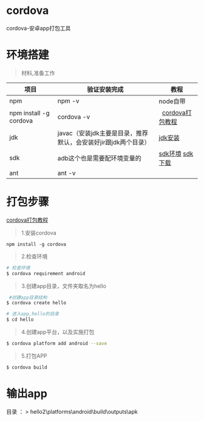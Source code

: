 # cordova
cordova-安卓app打包工具

# 环境搭建
> 材料,准备工作

项目  | 验证安装完成 | 教程
------------ | -------------   | -------------
npm  |  npm -v | node自带
npm install -g cordova |  cordova -v |   [cordova打包教程](http://www.jianshu.com/p/60e98587ae89)
jdk  | javac（安装jdk主要是目录，推荐默认，会安装好jir跟jdk两个目录） |  [jdk安装](http://jingyan.baidu.com/article/bea41d435bc695b4c41be648.html)
sdk | adb这个也是需要配环境变量的 | [sdk环境](http://jingyan.baidu.com/article/f71d603757965b1ab641d12a.html)  [sdk下载](http://tools.android-studio.org/index.php/sdk/)
ant | ant -v | 

# 打包步骤
[cordova打包教程](http://www.jianshu.com/p/60e98587ae89)
> 1.安装cordova 

```
npm install -g cordova
```

> 2.检查环境

```bash
# 检查环境
$ cordova requirement android
```

> 3.创建app目录，文件夹取名为hello

```bash
 #创建app目录结构
$ cordova create hello

# 进入app,hello的目录
$ cd hello
```

> 4.创建app平台，以及实施打包

```bash
$ cordova platform add android --save
```

> 5.打包APP

```bash
$ cordova build
```

# 输出app
目录 ： > hello2\platforms\android\build\outputs\apk
